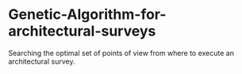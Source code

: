 # Genetic-Algorithm-for-architectural-surveys
Searching the optimal set of points of view from where to execute an architectural survey.
